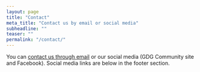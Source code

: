 ```yaml
---
layout: page
title: "Contact"
meta_title: "Contact us by email or social media"
subheadline: ""
teaser: ""
permalink: "/contact/"
---
```

You can [contact us through email][1] or our social media (GDG Community site and Facebook). Social media links are below in the footer section.

 [1]: mailto:info@gdgfresno.com
